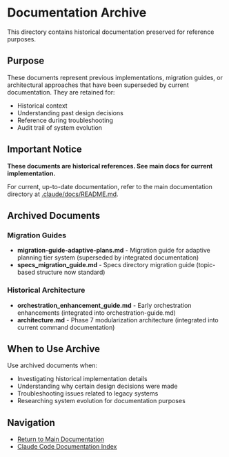 # Documentation Archive

This directory contains historical documentation preserved for reference purposes.

## Purpose

These documents represent previous implementations, migration guides, or architectural approaches that have been superseded by current documentation. They are retained for:

- Historical context
- Understanding past design decisions
- Reference during troubleshooting
- Audit trail of system evolution

## Important Notice

**These documents are historical references. See main docs for current implementation.**

For current, up-to-date documentation, refer to the main documentation directory at [.claude/docs/README.md](../README.md).

## Archived Documents

### Migration Guides

- **migration-guide-adaptive-plans.md** - Migration guide for adaptive planning tier system (superseded by integrated documentation)
- **specs_migration_guide.md** - Specs directory migration guide (topic-based structure now standard)

### Historical Architecture

- **orchestration_enhancement_guide.md** - Early orchestration enhancements (integrated into orchestration-guide.md)
- **architecture.md** - Phase 7 modularization architecture (integrated into current command documentation)

## When to Use Archive

Use archived documents when:
- Investigating historical implementation details
- Understanding why certain design decisions were made
- Troubleshooting issues related to legacy systems
- Researching system evolution for documentation purposes

## Navigation

- [Return to Main Documentation](../README.md)
- [Claude Code Documentation Index](../../../README.md)
